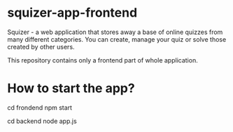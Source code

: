# squizer-app-frontend

Squizer - a web application that stores away a base of online quizzes
from many different categories. You can create, manage your quiz or solve those created by other users.

This repository contains only a frontend part of whole application.

# How to start the app?

cd frondend
npm start

cd backend
node app.js
